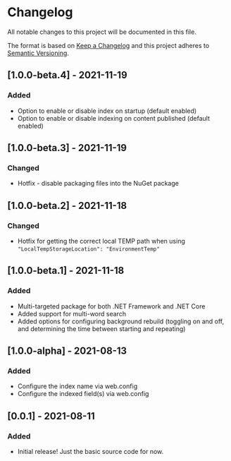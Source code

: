 # Changelog

All notable changes to this project will be documented in this file.

The format is based on [Keep a Changelog](https://keepachangelog.com/) and this project adheres to [Semantic Versioning](https://semver.org/).

## [1.0.0-beta.4] - 2021-11-19
### Added
- Option to enable or disable index on startup (default enabled)
- Option to enable or disable indexing on content published (default enabled)

## [1.0.0-beta.3] - 2021-11-19
### Changed
- Hotfix - disable packaging files into the NuGet package

## [1.0.0-beta.2] - 2021-11-18
### Changed
- Hotfix for getting the correct local TEMP path when using `"LocalTempStorageLocation": "EnvironmentTemp"`

## [1.0.0-beta.1] - 2021-11-18
### Added
- Multi-targeted package for both .NET Framework and .NET Core
- Added support for multi-word search
- Added options for configuring background rebuild (toggling on and off, and determining the time between starting and repeating)

## [1.0.0-alpha] - 2021-08-13
### Added
- Configure the index name via web.config
- Configure the indexed field(s) via web.config

## [0.0.1] - 2021-08-11
### Added
- Initial release! Just the basic source code for now.